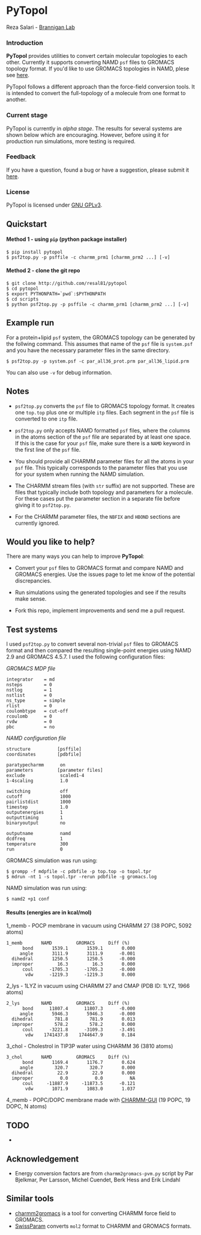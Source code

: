 # PyTopol

Reza Salari - [Brannigan Lab](http://branniganlab.org)

### Introduction 

**PyTopol** provides utilities to convert certain molecular topologies to 
each other. Currently it supports converting NAMD `psf` files to GROMACS 
topology format. If you'd like to use GROMACS topologies in NAMD, plese 
see [here](http://www.ks.uiuc.edu/Research/namd/2.9/ug/node14.html).

PyTopol follows a different approach than the force-field conversion tools. 
It is intended to convert the full-topology of a molecule from one format to
another. 


### Current stage
PyTopol is currently in *alpha stage*. The results for several 
systems are shown below which are encouraging. However, before using it for
production run simulations, more testing is required. 


### Feedback
If you have a question, found a bug or have a suggestion, please submit it
[here](http://github.com/resal81/pytopol/issues). 

### License
PyTopol is licensed under [GNU GPLv3](http://www.gnu.org/licenses/gpl.html). 



## Quickstart

#### Method 1 - using `pip` (python package installer)

    $ pip install pytopol 
    $ psf2top.py -p psffile -c charmm_prm1 [charmm_prm2 ...] [-v]

#### Method 2 - clone the git repo 

    $ git clone http://github.com/resal81/pytopol
    $ cd pytopol 
    $ export PYTHONPATH=`pwd`:$PYTHONPATH
    $ cd scripts 
    $ python psf2top.py -p psffile -c charmm_prm1 [charmm_prm2 ...] [-v]


## Example run
For a protein+lipid `psf` system, the GROMACS topology can be generated by the
  follwing command. This assumes that name of the `psf` file is `system.psf` and
  you have the necessary parameter files in the same directory.

    $ psf2top.py -p system.psf -c par_all36_prot.prm par_all36_lipid.prm

You can also use `-v` for debug information.


## Notes 

* `psf2top.py` converts the `psf` file to GROMACS topology format. It creates one
 `top.top` plus one or multiple `itp` files. Each segment in the `psf` file is converted 
 to one `itp` file. 

* `psf2top.py` only accepts NAMD formatted `psf` files, where the columns in the
  atoms section of the `psf` file are separated by at least one space. If this
  is the case for your `psf` file, make sure there is a `NAMD` keyword in the
  first line of the `psf` file.

* You should provide all CHARMM parameter files for all the atoms in your `psf`
  file. This typically corresponds to the parameter files that you use for your system
  when running the NAMD simulation. 

* The CHARMM stream files (with `str` suffix) are not supported. These are files that typically
  include both topology and parameters for a molecule. For these cases put the
  parameter section in a separate file before giving it to `psf2top.py`.

* For the CHARMM parameter files, the `NBFIX` and `HBOND` sections are
 currently ignored.


## Would you like to help?
There are many ways you can help to improve **PyTopol**:

* Convert your `psf` files to GROMACS format and compare NAMD and GROMACS energies.
  Use the issues page to let me know of the potential discrepancies.

* Run simulations using the generated topologies and see if the results make sense.

* Fork this repo, implement improvements and send me a pull request.

## Test systems 

I used `psf2top.py` to convert several non-trivial `psf` files to GROMACS format 
  and then compared the resulting single-point energies using NAMD 2.9 and 
  GROMACS 4.5.7. I used the following configuration files:

*GROMACS MDP file*
```
integrator    = md
nsteps        = 0
nstlog        = 1
nstlist       = 0
ns_type       = simple
rlist         = 0
coulombtype   = cut-off
rcoulomb      = 0
rvdw          = 0
pbc           = no
```

*NAMD configuration file*
```
structure          [psffile]
coordinates        [pdbfile]

paratypecharmm      on
parameters         [parameter files]
exclude             scaled1-4
1-4scaling          1.0

switching           off
cutoff              1000
pairlistdist        1000
timestep            1.0
outputenergies      1
outputtiming        1
binaryoutput        no

outputname          namd
dcdfreq             1
temperature         300
run                 0
```

GROMACS simulation was run using:

    $ grompp -f mdpfile -c pdbfile -p top.top -o topol.tpr
    $ mdrun -nt 1 -s topol.tpr -rerun pdbfile -g gromacs.log

NAMD simulation was run using:

    $ namd2 +p1 conf

#### Results (energies are in kcal/mol)

1_memb - POCP membrane in vacuum using CHARMM 27 (38 POPC, 5092 atoms)

    1_memb       NAMD         GROMACS     Diff (%) 
          bond       1539.1       1539.1       0.000
         angle       3111.9       3111.9      -0.001
      dihedral       1250.5       1250.5      -0.000
      improper         16.3         16.3       0.000
          coul      -1705.3      -1705.3      -0.000
           vdw      -1219.3      -1219.3       0.000

2_lys - 1LYZ in vacuum using CHARMM 27 and CMAP (PDB ID: 1LYZ, 1966 atoms)

    2_lys        NAMD         GROMACS     Diff (%) 
          bond      11807.4      11807.3      -0.000
         angle       5946.3       5946.3      -0.000
      dihedral        781.8        781.9       0.013
      improper        578.2        578.2       0.000
          coul      -3221.8      -3109.3      -3.491
           vdw    1741437.8    1744647.9       0.184

3_chol - Cholestrol in TIP3P water using CHARMM 36 (3810 atoms)

    3_chol       NAMD         GROMACS     Diff (%) 
          bond       1169.4       1176.7       0.624
         angle        320.7        320.7       0.000
      dihedral         22.9         22.9       0.000
      improper          0.0          0.0          NA
          coul     -11887.9     -11873.5      -0.121
           vdw       1071.9       1083.0       1.037

4_memb - POPC/DOPC membrane made with [CHARMM-GUI](http://www.charmm-gui.org/?doc=input/membrane) (19 POPC, 19 DOPC, N atoms)

## TODO 
* 

## Acknowledgement 
* Energy conversion factors are from `charmm2gromacs-pvm.py` script by Par Bjelkmar, 
Per Larsson, Michel Cuendet, Berk Hess and Erik Lindahl

## Similar tools
* [charmm2gromacs](http://www.gromacs.org/@api/deki/files/185/=charmm2gromacs-pvm.py) 
  is a tool for converting CHARMM force field to GROMACS.
* [SwissParam](http://www.swissparam.ch/) converts `mol2` format to CHARMM and GROMACS
  formats.



